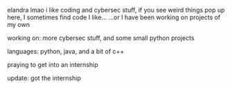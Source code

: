 elandra lmao
i like coding and cybersec stuff,
if you see weird things pop up here, I sometimes find code I like...
...or I have been working on projects of my own

working on: more cybersec stuff, and some small python projects

languages: python, java, and a bit of c++

praying to get into an internship

update: got the internship


<!---
Elandraaa/Elandraaa is a ✨ special ✨ repository because its `README.md` (this file) appears on your GitHub profile.
You can click the Preview link to take a look at your changes.
--->
